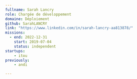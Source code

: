 ```yaml
---
fullname: Sarah Lancry
role: Chargée de développement
domaine: Déploiement
github: SarahLANCRY
link: "https://www.linkedin.com/in/sarah-lancry-aa813878/"
missions:
  - end: 2022-12-31
    start: 2019-07-04
    status: independent
startups: 
    - itou
previously:
    - andi

---
```


